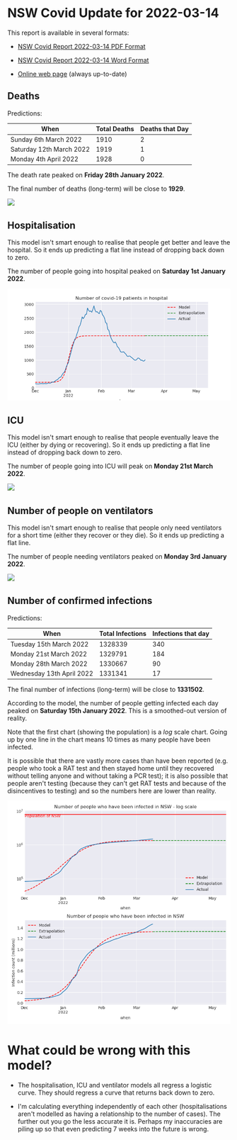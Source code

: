 # NSW Covid Update for 2022-03-14

This report is available in several formats:

- [NSW Covid Report 2022-03-14 PDF Format](https://github.com/solresol/yet-another-pandemic-prediction/raw/main/output/2022-03-14/nsw-covid-report-2022-03-14.pdf)

- [NSW Covid Report 2022-03-14 Word Format](https://github.com/solresol/yet-another-pandemic-prediction/raw/main/output/2022-03-14/nsw-covid-report-2022-03-14.docx)

- [Online web page](https://github.com/solresol/yet-another-pandemic-prediction/tree/main/output/README.md) (always up-to-date)

## Deaths

Predictions:

| When | Total Deaths | Deaths that Day |
| ---- | ------------ | --------------- |
| Sunday 6th March 2022 | 1910 | 2 |
| Saturday 12th March 2022 | 1919 | 1 |
| Monday 4th April 2022 | 1928 | 0 |

The death rate peaked on **Friday 28th January 2022**.

The final number of deaths (long-term) will
be close to **1929**.

![](2022-03-14/deaths.png)



## Hospitalisation

This model isn't smart enough to realise that people get better and leave the hospital.
So it ends up predicting a flat line instead of dropping back down to zero.

The number of people going into hospital peaked on **Saturday 1st January 2022**.

![](2022-03-14/hospitalisation.png)

## ICU

This model isn't smart enough to realise that people eventually leave the ICU
(either by dying or recovering).
So it ends up predicting a flat line instead of dropping back down to zero.

The number of people going into ICU will peak on **Monday 21st March 2022**.

![](2022-03-14/icu.png)

## Number of people on ventilators

This model isn't smart enough to realise that people only need ventilators for
a short time (either they recover or they die). So it ends up predicting a flat line.

The number of people needing ventilators peaked on **Monday 3rd January 2022**.

![](2022-03-14/ventilators.png)

## Number of confirmed infections

Predictions:

| When | Total Infections | Infections that day |
| ---- | ------------ | --------------- |
| Tuesday 15th March 2022 | 1328339 | 340 |
| Monday 21st March 2022 | 1329791 | 184 |
| Monday 28th March 2022 | 1330667 | 90 |
| Wednesday 13th April 2022 | 1331341 | 17 |

The final number of infections (long-term) will
be close to **1331502**.


According to the model, the number of people getting infected each day peaked on **Saturday 15th January 2022**. This is a smoothed-out version of reality.

Note that the first chart (showing the population) is a *log* scale chart. Going up by one line in the chart means 10 times as many people have been infected. 

It is possible that there are vastly more cases than have been
reported (e.g. people who took a RAT test and then stayed home until
they recovered without telling anyone and without taking a PCR test);
it is also possible that people aren't testing (because they can't get
RAT tests and because of the disincentives to testing) and so the
numbers here are lower than reality.


![](2022-03-14/infection.png)



# What could be wrong with this model?

- The hospitalisation, ICU and ventilator models all regress a logistic curve. They
should regress a curve that returns back down to zero.

- I'm calculating everything independently of each other (hospitalisations aren't modelled as having a relationship to the number of cases). The further out you go the less accurate it is. Perhaps my inaccuracies are piling up so that even predicting 7 weeks into the future is wrong.

